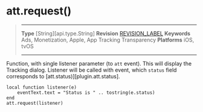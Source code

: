 # att.request()

> --------------------- ------------------------------------------------------------------------------------------
> __Type__				[String][api.type.String]
> __Revision__			[REVISION_LABEL](REVISION_URL)
> __Keywords__			Ads, Monetization, Apple, App Tracking Transparency
> __Platforms__			iOS, tvOS
> --------------------- ------------------------------------------------------------------------------------------


Function, with single listener parameter (to `att` event). This will display the Tracking dialog. Listener will be called with event, which `status` field corresponds to [att.status)][plugin.att.status].

```
local function listener(e)
    eventText.text = "Status is " .. tostring(e.status)
end
att.request(listener)
```
